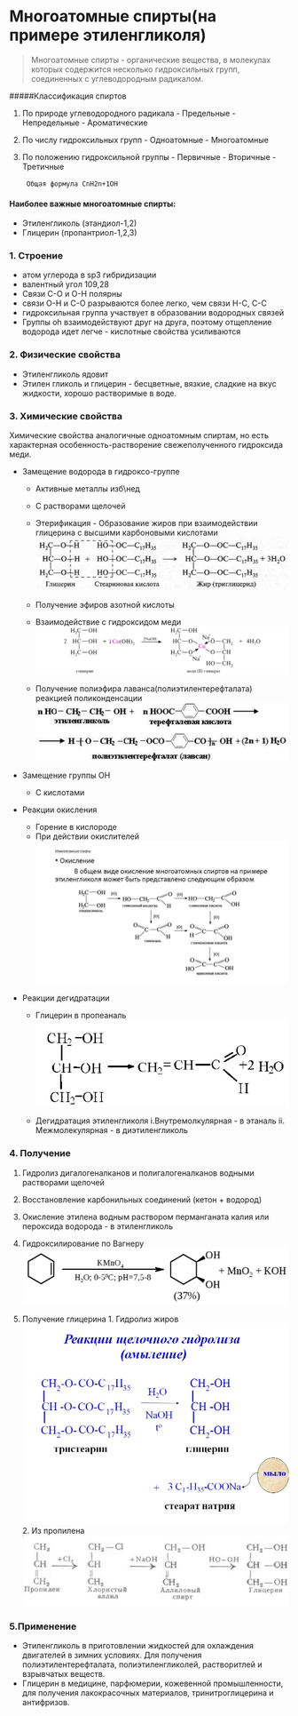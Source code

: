 # Многоатомные спирты(на примере этиленгликоля)
> Многоатомные спирты - органические вещества, в молекулах которых содержится несколько гидроксильных групп, соединенных с углеводородным радикалом.
	
#####Классификация спиртов
1. По природе углеводородного радикала
		- Предельные
		- Непредельные
		- Ароматические
2. По числу гидроксильных групп
		- Одноатомные
		- Многоатомные
3. По положению гидроксильной группы
		- Первичные
		- Вторичные
		- Третичные
		
		Общая формула CnH2n+1OH 
		
#### Наиболее важные многоатомные спирты:
- Этиленгликоль (этандиол-1,2)
- Глицерин (пропантриол-1,2,3)

### 1. Строение
- атом углерода в sp3 гибридизации
- валентный угол 109,28
- Связи C-O и O-H полярны
- связи O-H и C-O разрываются более легко, чем связи H-C, C-C
- гидроксильная группа участвует в образовании водородных связей
- Группы oh взаимодействуют друг на друга, поэтому отщепление водорода идет легче - кислотные свойства усиливаются

### 2. Физические свойства 
- Этиленгликоль ядовит
- Этилен гликоль и глицерин - бесцветные, вязкие, сладкие на вкус жидкости, хорошо растворимые в воде.
### 3. Химические свойства
Химические свойства аналогичные одноатомным спиртам, но есть характерная особенность-растворение свежеполученного гидроксида меди. 

- Замещение водорода в гидроксо-группе
   - Активные металлы изб\нед
   - С растворами щелочей 
   - Этерификация 
			- Образование жиров при взаимодействии глицерина с высшими карбоновыми кислотами
![hhh](Картинки/Билет_9/1.jpg)
			
   - Получение эфиров азотной кислоты
   - Взаимодействие с гидроксидом меди
![hhh](Картинки/Билет_9/2.png)
		
		
		
   - Получение полиэфира лаванса(полиэтилентерефталата) реакцией поликонденсации
![hhh](Картинки/Билет_9/3.jpg)
		
- Замещение группы OH
   - С кислотами 

- Реакции окисления
   - Горение в кислороде
   - При действии окислителей
![hhh](Картинки/Билет_9/4.jpg)
		
- Реакции дегидратации
   - Глицерин в пропеаналь
![hhh](Картинки/Билет_9/5.png)
		
	-  Дегидратация этиленгликоля 
			i.Внутремолкулярная - в этаналь
			ii. Межмолекулярная - в диэтиленгликоль

### 4. Получение
1. Гидролиз дигалогеналканов и полигалогеналканов водными растворами щелочей
2. Восстановление карбонильных соединений (кетон + водород)
3. Окисление этилена водным раствором перманганата калия или пероксида водорода - в этиленгликоль
4. Гидроксилирование по Вагнеру 
![hhh](Картинки/Билет_9/6.png)
	
5. Получение глицерина
		1. Гидролиз жиров
![hhh](Картинки/Билет_9/7.jpg)
	2. Из пропилена
![hhh](Картинки/Билет_9/8.jpg)
### 5.Применение
- Этиленгликоль в приготовлении жидкостей для охлаждения двигателей в зимних условиях. Для получения полиэтилентерефталата, полиэтиленгликолей, растворитлей и взрывчатых веществ.
- Глицерин в медицине, парфюмерии, кожевенной промышленности, для получения лакокрасочных материалов, тринитроглицерина и антифризов.
